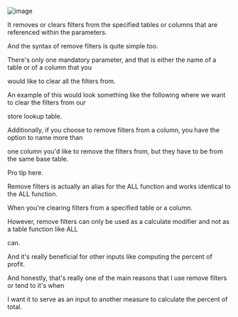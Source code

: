 ![image](https://github.com/liubovkyry/DAX/assets/118057504/60166e92-c903-4e14-8ac7-78bb6c04fb6e)

It removes or clears filters from the specified tables or columns that are referenced within the parameters.

And the syntax of remove filters is quite simple too.

There's only one mandatory parameter, and that is either the name of a table or of a column that you

would like to clear all the filters from.

An example of this would look something like the following where we want to clear the filters from our

store lookup table.

Additionally, if you choose to remove filters from a column, you have the option to name more than

one column you'd like to remove the filters from, but they have to be from the same base table.

Pro tip here.

Remove filters is actually an alias for the ALL function and works identical to the ALL function.

When you're clearing filters from a specified table or a column.

However, remove filters can only be used as a calculate modifier and not as a table function like ALL

can.

And it's really beneficial for other inputs like computing the percent of profit.

And honestly, that's really one of the main reasons that I use remove filters or tend to it's when

I want it to serve as an input to another measure to calculate the percent of total.
